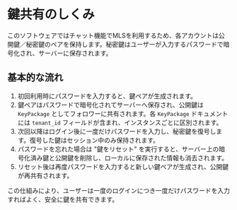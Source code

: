 # 鍵共有のしくみ

このソフトウェアではチャット機能でMLSを利用するため、各アカウントは公開鍵／秘密鍵のペアを保持します。秘密鍵はユーザーが入力するパスワードで暗号化され、サーバーに保存されます。

## 基本的な流れ

1. 初回利用時にパスワードを入力すると、鍵ペアが生成されます。
2. 鍵ペアはパスワードで暗号化されてサーバーへ保存され、公開鍵は `KeyPackage`
   としてフォロワーに共有されます。各 `KeyPackage` ドキュメントには `tenant_id`
   フィールドが含まれ、インスタンスごとに区別されます。
3. 次回以降はログイン後に一度だけパスワードを入力し、秘密鍵を復号します。復号した鍵はセッション中のみ保持されます。
4. パスワードを忘れた場合は "鍵をリセット"
   を実行すると、サーバー上の暗号化済み鍵と公開鍵を削除し、ローカルに保存された情報も消去されます。
5. リセット後は再度パスワードを入力すると新しい鍵ペアが生成され、公開鍵が再共有されます。

この仕組みにより、ユーザーは一度のログインにつき一度だけパスワードを入力すればよく、安全に鍵を共有できます。
